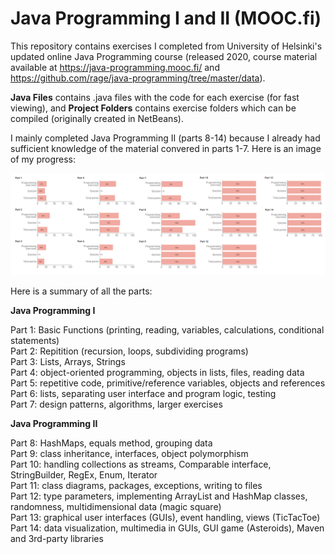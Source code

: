 # Java Programming I and II (MOOC.fi)

This repository contains exercises I completed from University of Helsinki's updated online Java Programming course (released 2020, course material available at https://java-programming.mooc.fi/ and https://github.com/rage/java-programming/tree/master/data).

**Java Files** contains .java files with the code for each exercise (for fast viewing), and **Project Folders** contains exercise folders which can be compiled (originally created in NetBeans).

I mainly completed Java Programming II (parts 8-14) because I already had sufficient knowledge of the material convered in parts 1-7. Here is an image of my progress:

![Progress: I mainly completed Java Programming II (parts 8-14)](Progress.png "Progress")

Here is a summary of all the parts:

**Java Programming I**

Part 1: Basic Functions (printing, reading, variables, calculations, conditional statements)\
Part 2: Repitition (recursion, loops, subdividing programs)\
Part 3: Lists, Arrays, Strings\
Part 4: object-oriented programming, objects in lists, files, reading data\
Part 5: repetitive code, primitive/reference variables, objects and references\
Part 6: lists, separating user interface and program logic, testing\
Part 7: design patterns, algorithms, larger exercises

**Java Programming II**

Part 8: HashMaps, equals method, grouping data\
Part 9: class inheritance, interfaces, object polymorphism\
Part 10: handling collections as streams, Comparable interface, StringBuilder, RegEx, Enum, Iterator\
Part 11: class diagrams, packages, exceptions, writing to files\
Part 12: type parameters, implementing ArrayList and HashMap classes, randomness, multidimensional data (magic square)\
Part 13: graphical user interfaces (GUIs), event handling, views (TicTacToe)\
Part 14: data visualization, multimedia in GUIs, GUI game (Asteroids), Maven and 3rd-party libraries